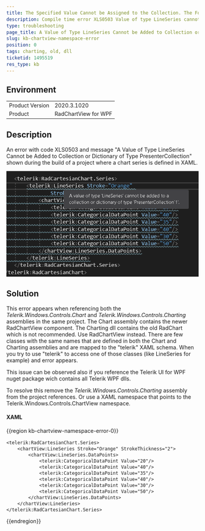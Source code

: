 ```yaml
---
title: The Specified Value Cannot be Assigned to the Collection. The Following Type was Expected CartesianSeries
description: Compile time error XLS0503 Value of type LineSeries cannot be added to collection of type PresenterCollection when adding chart series in XAML.
type: troubleshooting
page_title: A Value of Type LineSeries Cannot be Added to Collection or Dictionary of Type PresenterCollection Error in RadChartView
slug: kb-chartview-namespace-error
position: 0
tags: charting, old, dll
ticketid: 1495519
res_type: kb
---
```


## Environment
<table>
	<tbody>
		<tr>
			<td>Product Version</td>
			<td>2020.3.1020</td>
		</tr>
		<tr>
			<td>Product</td>
			<td>RadChartView for WPF</td>
		</tr>
	</tbody>
</table>

## Description

An error with code XLS0503 and message "A Value of Type LineSeries Cannot be Added to Collection or Dictionary of Type PresenterCollection" shown during the build of a project where a chart series is defined in XAML. 

![](images/kb-chartview-namespace-error-0.png)

## Solution

This error appears when referencing both the *Telerik.Windows.Controls.Chart* and *Telerik.Windows.Controls.Charting* assemblies in the same project. The Chart assembly contains the newer RadChartView component. The Charting dll contains the old RadChart which is not recommended. Use RadChartView instead. There are few classes with the same names that are defined in both the Chart and Charting assemblies and are mapped to the "telerik" XAML schema. When you try to use "telerik" to access one of those classes (like LineSeries for example) and error appears.

This issue can be observed also if you reference the Telerik UI for WPF nuget package wich contains all Telerik WPF dlls.

To resolve this remove the *Telerik.Windows.Controls.Charting* assembly from the project references. Or use a XAML namespace that points to the Telerik.Windows.Controls.ChartView namespace.

#### __XAML__
{{region kb-chartview-namespace-error-0}}
<!-- chartView points to xmlns:chartView="clr-namespace:Telerik.Windows.Controls.ChartView;assembly=Telerik.Windows.Controls.Chart" -->
	<telerik:RadCartesianChart.Series>
		<chartView:LineSeries Stroke="Orange" StrokeThickness="2">
			<chartView:LineSeries.DataPoints>
				<telerik:CategoricalDataPoint Value="20"/>
				<telerik:CategoricalDataPoint Value="40"/>
				<telerik:CategoricalDataPoint Value="35"/>
				<telerik:CategoricalDataPoint Value="40"/>
				<telerik:CategoricalDataPoint Value="30"/>
				<telerik:CategoricalDataPoint Value="50"/>
			</chartView:LineSeries.DataPoints>
		</chartView:LineSeries>
	</telerik:RadCartesianChart.Series>
{{endregion}}
